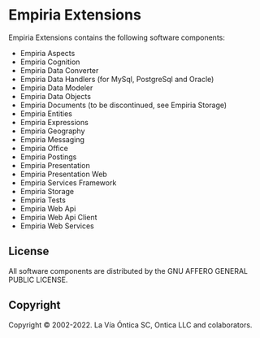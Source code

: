 ﻿# Empiria Extensions

Empiria Extensions contains the following software components:

  - Empiria Aspects
  - Empiria Cognition
  - Empiria Data Converter
  - Empiria Data Handlers (for MySql, PostgreSql and Oracle)
  - Empiria Data Modeler
  - Empiria Data Objects
  - Empiria Documents (to be discontinued, see Empiria Storage)
  - Empiria Entities
  - Empiria Expressions
  - Empiria Geography
  - Empiria Messaging
  - Empiria Office
  - Empiria Postings
  - Empiria Presentation
  - Empiria Presentation Web
  - Empiria Services Framework
  - Empiria Storage
  - Empiria Tests
  - Empiria Web Api
  - Empiria Web Api Client
  - Empiria Web Services

## License

All software components are distributed by the GNU AFFERO GENERAL PUBLIC LICENSE.

## Copyright

Copyright © 2002-2022. La Vía Óntica SC, Ontica LLC and colaborators.
